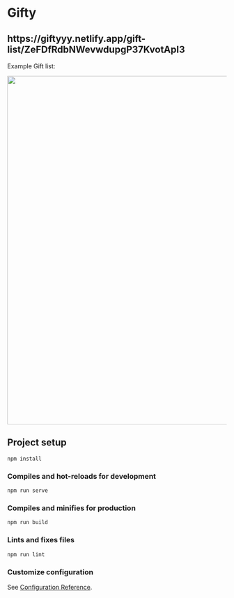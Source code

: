 <h1 align="left">
  Gifty
</h1>

<h2 align="left">
https://giftyyy.netlify.app/gift-list/ZeFDfRdbNWevwdupgP37KvotApI3
</h2>
Example Gift list:

<p align="left">
 <img src="https://github.com/LukaszPodlipski/Gifty/blob/70bab89984281aefa4b1a19e5a9680a307fa9eb5/src/assets/git_prev_imgs/2.png" style="margin:0px auto;" width="800">
</p>




## Project setup

```
npm install
```

### Compiles and hot-reloads for development

```
npm run serve
```

### Compiles and minifies for production

```
npm run build
```

### Lints and fixes files

```
npm run lint
```

### Customize configuration

See [Configuration Reference](https://cli.vuejs.org/config/).
